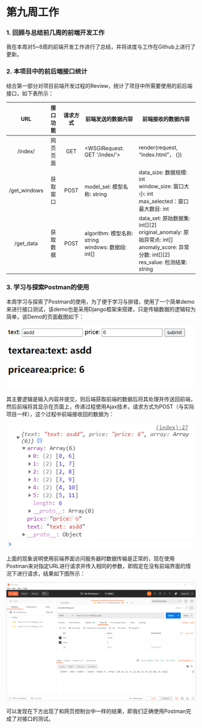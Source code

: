 # 第九周工作

### 1. 回顾与总结前几周的前端开发工作

我在本周对5~8周的前端开发工作进行了总结，并将进度与工作在Github上进行了更新。

### 2. 本项目中的前后端接口统计

结合第一部分对项目前端开发过程的Review，统计了项目中所需要使用的前后端接口，如下表所示：

|     URL      | 接口功能 | 请求方式 | 前端发送的数据内容                                      | 前端接收的数据内容                                           |
| :----------: | :------: | :------: | ------------------------------------------------------- | ------------------------------------------------------------ |
|   /index/    | 网页页面 |   GET    | <WSGIRequest: GET '/index/'>                            | render(request, “index.html”， {})                           |
| /get_windows | 获取窗口 |   POST   | model_sel: 模型名称: string                             | data_size: 数据规模: int<br />window_size: 窗口大小: int<br />max_selected：窗口最大数目: int<br /> |
|  /get_data   | 获取数据 |   POST   | algorithm: 模型名称: string<br />windows: 数据段: int[] | data_set: 原始数据集: int\[][2]<br />original_anomaly: 原始异常点: int[]<br />anomaly_score: 异常分数: int\[][2]<br />res_value: 检测结果: string |

### 3. 学习与探索Postman的使用

本周学习与探索了Postman的使用，为了便于学习与排错，使用了一个简单demo来进行接口测试，该demo也是采用Django框架来搭建，只是传输数据的逻辑较为简单，该Demo的页面截图如下：

<img src='img/page_form.png'>

其主要逻辑是输入内容并提交，则后端获取前端的数据后将其处理并传送回前端，然后前端将其显示在页面上，传递过程使用Ajax技术，请求方式为POST（与实际项目一样），这个过程中前端接收回的数据为：

<img src='img/data.png'>

上面的现象说明使用前端界面访问服务器时数据传输是正常的，现在使用Postman来对指定URL进行请求并传入相同的参数，即假定在没有前端界面的情况下进行请求，结果如下图所示：

<img src='img/Postman.png'>

可以发现在下方出现了和网页控制台中一样的结果，即我们正确使用Postman完成了对接口的测试。

